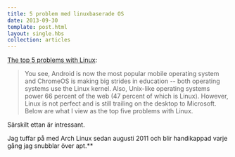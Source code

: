 ```yaml
---
title: 5 problem med linuxbaserade OS
date: 2013-09-30
template: post.html
layout: single.hbs
collection: articles
---
```

[The top 5 problems with Linux](http://betanews.com/2013/09/30/the-top-5-problems-with-linux/):

> You see, Android is now the most popular mobile operating system and ChromeOS is making big strides in education -- both operating systems use the Linux kernel. Also, Unix-like operating systems power 66 percent of the web (47 percent of which is Linux). However, Linux is not perfect and is still trailing on the desktop to Microsoft. Below are what I view as the top five problems with Linux.

Särskilt ettan är intressant. 

Jag tuffar på med Arch Linux sedan augusti 2011 och blir handikappad varje gång jag snubblar över apt.**